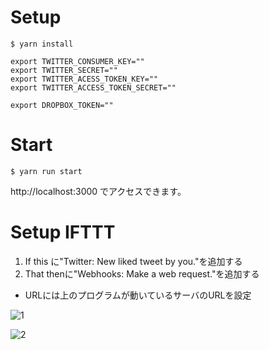 # Setup
```
$ yarn install
```

```
export TWITTER_CONSUMER_KEY=""
export TWITTER_SECRET=""
export TWITTER_ACESS_TOKEN_KEY=""
export TWITTER_ACCESS_TOKEN_SECRET=""

export DROPBOX_TOKEN=""
```

# Start
```
$ yarn run start
```

http://localhost:3000 でアクセスできます。

# Setup IFTTT
1. If this に"Twitter: New liked tweet by you."を追加する
2. That thenに"Webhooks: Make a web request."を追加する
  * URLには上のプログラムが動いているサーバのURLを設定

![1](https://user-images.githubusercontent.com/6176318/107843237-c644e980-6e0c-11eb-928d-26b502df6839.png)

![2](https://user-images.githubusercontent.com/6176318/107843222-a8778480-6e0c-11eb-8719-f25c8f3e2de4.png)
